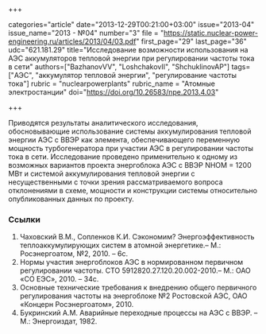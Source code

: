 +++

categories="article"
date="2013-12-29T00:21:00+03:00"
issue="2013-04"
issue_name="2013 - №04"
number="3"
file = "https://static.nuclear-power-engineering.ru/articles/2013/04/03.pdf"
first_page="29"
last_page="36"
udc="621.181.29"
title="Исследование возможности использования на АЭС аккумуляторов тепловой энергии при регулировании частоты тока в сети"
authors=["BazhanovVV", "LoshchakovII", "ShchuklinovAP"]
tags=["АЭС", "аккумулятор тепловой энергии", "регулирование частоты тока"]
rubric = "nuclearpowerplants"
rubric_name = "Aтомные электростанции"
doi="https://doi.org/10.26583/npe.2013.4.03"

+++

Приводятся результаты аналитического исследования, обосновывающие использование системы аккумулирования тепловой энергии АЭС с ВВЭР как элемента, обеспечивающего переменную мощность турбогенератора при участии АЭС в регулировании частоты тока в сети. Исследование проведено применительно к одному из возможных вариантов проекта энергоблока АЭС с ВВЭР NНОМ = 1200 МВт и системой аккумулирования тепловой энергии с несущественными с точки зрения рассматриваемого вопроса отклонениями в схеме, мощности и конструкции системы относительно опубликованных данных по проекту.

### Ссылки

1. Чаховский В.М., Сопленков К.И. Сэкономим? Энергоэффективность теплоаккумулирующих систем в атомной энергетике.– М.: Росэнергоатом, №2, 2010. – 6с.
2. Нормы участия энергоблоков АЭС в нормированном первичном регулировании частоты. СТО 5912820.27.120.20.002-2010.– М.: ОАО «СО ЕЭС», 2010. – 34с.
3. Основные технические требования к внедрению общего первичного регулирования частоты на энергоблоке №2 Ростовской АЭС, ОАО «Концерн Росэнергоатом», 2010.
4. Букринский А.М. Аварийные переходные процессы на АЭС с ВВЭР. – М.: Энергоиздат, 1982.